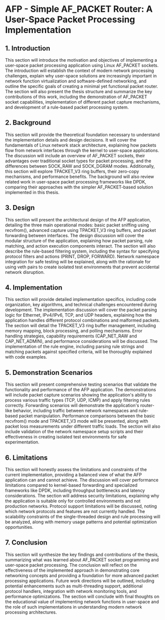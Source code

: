 # AFP - Simple AF_PACKET Router: A User-Space Packet Processing Implementation

## 1. Introduction

This section will introduce the motivation and objectives of implementing a user-space packet processing application using Linux AF_PACKET sockets. The introduction will establish the context of modern network processing challenges, explain why user-space solutions are increasingly important in network function virtualization and software-defined networking, and outline the specific goals of creating a minimal yet functional packet router. The section will also present the thesis structure and summarize the key contributions of this work, including the demonstration of AF_PACKET socket capabilities, implementation of different packet capture mechanisms, and development of a rule-based packet processing system.

## 2. Background

This section will provide the theoretical foundation necessary to understand the implementation details and design decisions. It will cover the fundamentals of Linux network stack architecture, explaining how packets flow from network interfaces through the kernel to user-space applications. The discussion will include an overview of AF_PACKET sockets, their advantages over traditional socket types for packet processing, and the differences between SOCK_RAW and SOCK_DGRAM modes. Additionally, this section will explore TPACKET_V3 ring buffers, their zero-copy mechanisms, and performance benefits. The background will also review related work in user-space packet processing frameworks like DPDK, comparing their approaches with the simpler AF_PACKET-based solution implemented in this thesis.

## 3. Design

This section will present the architectural design of the AFP application, detailing the three main operational modes: basic packet sniffing using recvfrom(), advanced capture using TPACKET_V3 ring buffers, and packet forwarding between interfaces. The design discussion will cover the modular structure of the application, explaining how packet parsing, rule matching, and action execution components interact. The section will also describe the rule-based filtering system, including the syntax for specifying protocol filters and actions (PRINT, DROP, FORWARD). Network namespace integration for safe testing will be explained, along with the rationale for using veth pairs to create isolated test environments that prevent accidental network disruption.

## 4. Implementation

This section will provide detailed implementation specifics, including code organization, key algorithms, and technical challenges encountered during development. The implementation discussion will cover the packet parsing logic for Ethernet, IPv4/IPv6, TCP, and UDP headers, explaining how the application handles different protocol combinations and malformed packets. The section will detail the TPACKET_V3 ring buffer management, including memory mapping, block processing, and polling mechanisms. Error handling strategies, capability requirements (CAP_NET_RAW and CAP_NET_ADMIN), and performance considerations will be discussed. The implementation of the rule engine, including parsing rule strings and matching packets against specified criteria, will be thoroughly explained with code examples.

## 5. Demonstration Scenarios

This section will present comprehensive testing scenarios that validate the functionality and performance of the AFP application. The demonstrations will include packet capture scenarios showing the application's ability to process various traffic types (TCP, UDP, ICMP) and apply filtering rules correctly. Forwarding scenarios will demonstrate the application's router-like behavior, including traffic between network namespaces and rule-based packet manipulation. Performance comparisons between the basic recvfrom() mode and TPACKET_V3 mode will be presented, along with packet loss measurements under different traffic loads. The section will also include validation of the network namespace setup scripts and their effectiveness in creating isolated test environments for safe experimentation.

## 6. Limitations

This section will honestly assess the limitations and constraints of the current implementation, providing a balanced view of what the AFP application can and cannot achieve. The discussion will cover performance limitations compared to kernel-based forwarding and specialized frameworks like DPDK, including throughput bottlenecks and latency considerations. The section will address security limitations, explaining why the application is suitable only for controlled environments and not production networks. Protocol support limitations will be discussed, noting which network protocols and features are not currently handled. The scalability constraints of the single-threaded design and rule processing will be analyzed, along with memory usage patterns and potential optimization opportunities.

## 7. Conclusion

This section will synthesize the key findings and contributions of the thesis, summarizing what was learned about AF_PACKET socket programming and user-space packet processing. The conclusion will reflect on the effectiveness of the implemented approach in demonstrating core networking concepts and providing a foundation for more advanced packet processing applications. Future work directions will be outlined, including potential enhancements such as multi-threading support, additional protocol handlers, integration with network monitoring tools, and performance optimizations. The section will conclude with final thoughts on the educational value of implementing network functions in user-space and the role of such implementations in understanding modern network processing architectures.
